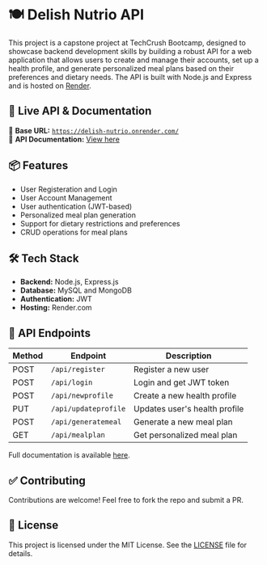 # 🍽️ Delish Nutrio API

This project is a capstone project at TechCrush Bootcamp, designed to showcase backend development skills by building a robust API for a web application that allows users to create and manage their accounts, set up a health profile, and generate personalized meal plans based on their preferences and dietary needs. The API is built with Node.js and Express and is hosted on [Render](https://delish-nutrio.onrender.com/).

## 🚀 Live API & Documentation
🔗 **Base URL:** [`https://delish-nutrio.onrender.com/`](https://delish-nutrio.onrender.com/)  
📖 **API Documentation:** [View here](https://delish-nutrio.onrender.com/api-docs/#/)  

## 📦 Features
- User Registeration and Login
- User Account Management
- User authentication (JWT-based)
- Personalized meal plan generation
- Support for dietary restrictions and preferences
- CRUD operations for meal plans

## 🛠️ Tech Stack
- **Backend:** Node.js, Express.js
- **Database:** MySQL and MongoDB
- **Authentication:** JWT
- **Hosting:** Render.com

## 📡 API Endpoints

| Method | Endpoint             | Description                     |
|--------|----------------------|---------------------------------|
| POST   | `/api/register`       | Register a new user            |
| POST   | `/api/login`          | Login and get JWT token        |
| POST   | `/api/newprofile`     | Create a new health profile
| PUT    | `/api/updateprofile`  | Updates user's health profile
| POST   | `/api/generatemeal`   | Generate a new meal plan            |
| GET    | `/api/mealplan`       | Get personalized meal plan     |

Full documentation is available [here](https://delish-nutrio.onrender.com/api-docs/#/).

## ✅ Contributing
Contributions are welcome! Feel free to fork the repo and submit a PR.  

## 📜 License
This project is licensed under the MIT License. See the [LICENSE](./LICENSE) file for details.